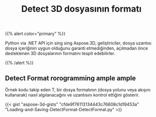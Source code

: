 ﻿---
title: Detect 3D dosyasının formatı
type: docs
weight: 10
url: /tr/python-net/detect-format-of-3d-file/
description: Python via .NET API için sing sing Aspose.3D, geliştiriciler, dosya uzantısı dosya içeriğinin uygun olduğunu garanti etmediğinden, açılmadan önce desteklenen 3D dosyalarının formatını tespit edebilirler.
---
{{% alert color="primary" %}} 

Python via .NET API için sing sing Aspose.3D, geliştiriciler, dosya uzantısı dosya içeriğinin uygun olduğunu garanti etmediğinden, açılmadan önce desteklenen 3D dosyalarının formatını tespit edebilirler.

{{% /alert %}} 
## **Detect Format rorogramming ample ample**
Örnek kodu takip eden T, bir dosya formatının (dosya yolunu veya akışını kullanarak) nasıl algılanacağını ve uzantısını kontrol ettiğini gösterir.

{{< gist "aspose-3d-gists" "cfde9f76113134443c76608c1d19453a" "Loading-and-Saving-DetectFormat-DetectFormat.py" >}}
